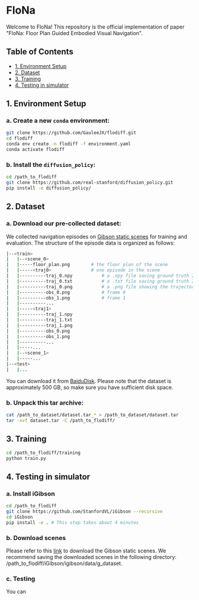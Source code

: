 # FloNa

Welcome to FloNa! This repository is the official implementation of paper "FloNa: Floor Plan Guided Embodied Visual Navigation".

## Table of Contents
- [1. Environment Setup](#1-environment-setup)
- [2. Dataset](#2-dataset)
- [3. Training](#4-training)
- [4. Testing in simulator](#5-testing-in-simulator)

## 1. Environment Setup
### a. Create a new `conda` environment:
```bash
git clone https://github.com/GauleeJX/flodiff.git
cd flodiff
conda env create -n flodiff -f environment.yaml
conda activate flodiff
```
### b. Install the ```diffusion_policy```:
```bash
cd /path_to_flodiff
git clone https://github.com/real-stanford/diffusion_policy.git
pip install -e diffusion_policy/
```
## 2. Dataset
### a. Download our pre-collected dataset:
We collected navigation episodes on [Gibson static scenes](https://stanfordvl.github.io/iGibson/dataset.html) for training and evaluation. The structure of the episode data is organized as follows:
```bash
|--<train>
|   |--<scene_0>
|   |-----floor_plan.png        # the floor plan of the scene
|   |-----<traj0>               # one episode in the scene
|   |----------traj_0.npy           # a .npy file saving ground truth 2d position and 2d orientation for each frame
|   |----------traj_0.txt           # a .txt file saving ground truth 2D position and orientation for each frame
|   |----------traj_0.png           # a .png file showing the trajectory on the floor plan
|   |----------obs_0.png            # frame 0
|   |----------obs_1.png            # frame 1
|   |----------...
|   |-----<traj1>
|   |----------traj_1.npy
|   |----------traj_1.txt
|   |----------traj_1.png
|   |----------obs_0.png
|   |----------obs_1.png
|   |----------...
|   |-----...
|   |--<scene_1>
|   |-----...
|--<test>
|   |...
```
You can download it from [BaiduDisk](https://pan.baidu.com/s/1kQnEJqHMPVRw0xcjGIUTvQ?pwd=skjj). Please note that the dataset is approximately 500 GB, so make sure you have sufficient disk space.
### b. Unpack this tar archive:
```bash
cat /path_to_dataset/dataset.tar_* > /path_to_dataset/dataset.tar
tar -xvf dataset.tar -C /path_to_flodiff/
```
## 3. Training
```bash
cd /path_to_flodiff/training
python train.py
```
## 4. Testing in simulator
### a. Install iGibson
```bash
cd /path_to_flodiff
git clone https://github.com/StanfordVL/iGibson --recursive
cd iGibson
pip install -e . # This step takes about 4 minutes
```
### b. Download scenes
Please refer to this [link](https://stanfordvl.github.io/iGibson/dataset.html) to download the Gibson static scenes. We recommend saving the downloaded scenes in the following directory: /path_to_flodiff/iGibson/igibson/data/g_dataset.

### c. Testing 
You can 